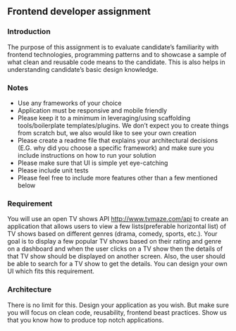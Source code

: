 ## Frontend developer assignment

### Introduction

The purpose of this assignment is to evaluate candidate’s familiarity with frontend
technologies, programming patterns and to showcase a sample of what clean and reusable
code means to the candidate. This is also helps in understanding candidate’s basic design
knowledge.

### Notes

-   Use any frameworks of your choice
-   Application must be responsive and mobile friendly
-   Please keep it to a minimum in leveraging/using scaffolding tools/boilerplate
    templates/plugins. We don’t expect you to create things from scratch but, we also
    would like to see your own creation
-   Please create a readme file that explains your architectural decisions (E.G. why did
    you choose a specific framework) and make sure you include instructions on how to
    run your solution
-   Please make sure that UI is simple yet eye-catching
-   Please include unit tests
-   Please feel free to include more features other than a few mentioned below

### Requirement

You will use an open TV shows API http://www.tvmaze.com/api to create an application
that allows users to view a few lists(preferable horizontal list) of TV shows based on
different genres (drama, comedy, sports, etc.).
Your goal is to display a few popular TV shows based on their rating and genre on a
dashboard and when the user clicks on a TV show then the details of that TV show should
be displayed on another screen. Also, the user should be able to search for a TV show to get
the details. You can design your own UI which fits this requirement.

### Architecture

There is no limit for this. Design your application as you wish. But make sure you will focus
on clean code, reusability, frontend beast practices. Show us that you know how to
produce top notch applications.
